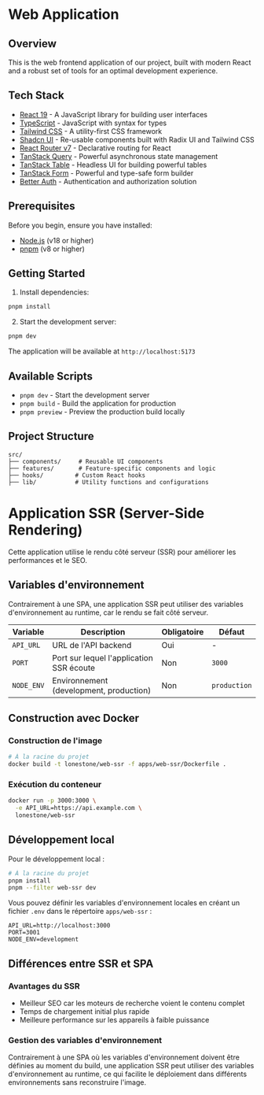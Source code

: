 # Web Application

## Overview

This is the web frontend application of our project, built with modern React and a robust set of tools for an optimal development experience.

## Tech Stack

- [React 19](https://react.dev/) - A JavaScript library for building user interfaces
- [TypeScript](https://www.typescriptlang.org/) - JavaScript with syntax for types
- [Tailwind CSS](https://tailwindcss.com/) - A utility-first CSS framework
- [Shadcn UI](https://ui.shadcn.com/) - Re-usable components built with Radix UI and Tailwind CSS
- [React Router v7](https://reactrouter.com/) - Declarative routing for React
- [TanStack Query](https://tanstack.com/query/latest) - Powerful asynchronous state management
- [TanStack Table](https://tanstack.com/table/latest) - Headless UI for building powerful tables
- [TanStack Form](https://tanstack.com/form/latest) - Powerful and type-safe form builder
- [Better Auth](https://github.com/better-auth-io/better-auth) - Authentication and authorization solution

## Prerequisites

Before you begin, ensure you have installed:
- [Node.js](https://nodejs.org/) (v18 or higher)
- [pnpm](https://pnpm.io/) (v8 or higher)

## Getting Started

1. Install dependencies:
```bash
pnpm install
```

2. Start the development server:
```bash
pnpm dev
```

The application will be available at `http://localhost:5173`

## Available Scripts

- `pnpm dev` - Start the development server
- `pnpm build` - Build the application for production
- `pnpm preview` - Preview the production build locally

## Project Structure

```
src/
├── components/     # Reusable UI components
├── features/       # Feature-specific components and logic
├── hooks/         # Custom React hooks
├── lib/           # Utility functions and configurations
```

# Application SSR (Server-Side Rendering)

Cette application utilise le rendu côté serveur (SSR) pour améliorer les performances et le SEO.

## Variables d'environnement

Contrairement à une SPA, une application SSR peut utiliser des variables d'environnement au runtime, car le rendu se fait côté serveur.

| Variable | Description | Obligatoire | Défaut |
|----------|-------------|-------------|--------|
| `API_URL` | URL de l'API backend | Oui | - |
| `PORT` | Port sur lequel l'application SSR écoute | Non | `3000` |
| `NODE_ENV` | Environnement (development, production) | Non | `production` |

## Construction avec Docker

### Construction de l'image

```bash
# À la racine du projet
docker build -t lonestone/web-ssr -f apps/web-ssr/Dockerfile .
```

### Exécution du conteneur

```bash
docker run -p 3000:3000 \
  -e API_URL=https://api.example.com \
  lonestone/web-ssr
```

## Développement local

Pour le développement local :

```bash
# À la racine du projet
pnpm install
pnpm --filter web-ssr dev
```

Vous pouvez définir les variables d'environnement locales en créant un fichier `.env` dans le répertoire `apps/web-ssr` :

```
API_URL=http://localhost:3000
PORT=3001
NODE_ENV=development
```

## Différences entre SSR et SPA

### Avantages du SSR

- Meilleur SEO car les moteurs de recherche voient le contenu complet
- Temps de chargement initial plus rapide
- Meilleure performance sur les appareils à faible puissance

### Gestion des variables d'environnement

Contrairement à une SPA où les variables d'environnement doivent être définies au moment du build, une application SSR peut utiliser des variables d'environnement au runtime, ce qui facilite le déploiement dans différents environnements sans reconstruire l'image.